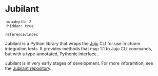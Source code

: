 # Jubilant

```{toctree}
:maxdepth: 2
:hidden: true

reference/index
```

Jubilant is a Python library that wraps the [Juju](https://juju.is/) CLI for use in charm integration tests. It provides methods that map 1:1 to Juju CLI commands, but with a type-annotated, Pythonic interface.

Jubilant is in very early stages of development. For more inforamtion, see the [Jubilant repository](https://github.com/canonical/jubilant).